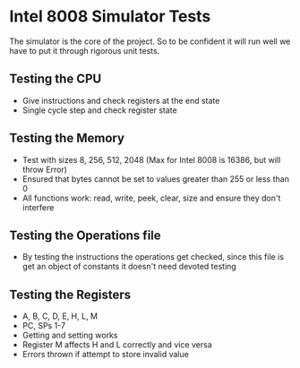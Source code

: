 Intel 8008 Simulator Tests
==========================
The simulator is the core of the project. So to be confident it will run well
we have to put it through rigorous unit tests. 

Testing the CPU
---------------
- Give instructions and check registers at the end state
- Single cycle step and check register state

Testing the Memory
------------------
- Test with sizes 8, 256, 512, 2048 (Max for Intel 8008 is 16386, but will throw Error)
- Ensured that bytes cannot be set to values greater than 255 or less than 0
- All functions work: read, write, peek, clear, size and ensure they don't interfere

Testing the Operations file
---------------------------
- By testing the instructions the operations get checked, since this file is get an
object of constants it doesn't need devoted testing

Testing the Registers
---------------------
- A, B, C, D, E, H, L, M
- PC, SPs 1-7
- Getting and setting works
- Register M affects H and L correctly and vice versa
- Errors thrown if attempt to store invalid value
